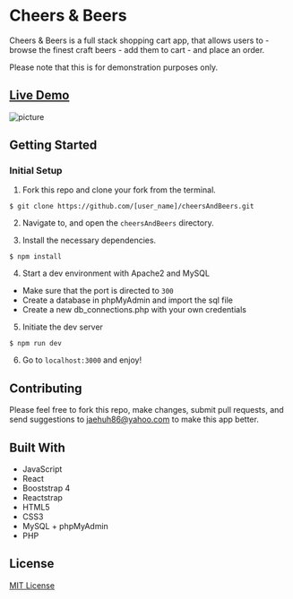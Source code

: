 # Cheers & Beers

Cheers & Beers is a full stack shopping cart app, that allows users to 
    - browse the finest craft beers
    - add them to cart
    - and place an order.

Please note that this is for demonstration purposes only.

## [Live Demo](https://cheersandbeers.jaehuh.network/)
![picture](server/images/general/readMe.gif)


## Getting Started

### Initial Setup

1. Fork this repo and clone your fork from the terminal.

```$ git clone https://github.com/[user_name]/cheersAndBeers.git```

2. Navigate to, and open the `cheersAndBeers` directory.

3. Install the necessary dependencies.

``` $ npm install ```

4. Start a dev environment with Apache2 and MySQL
* Make sure that the port is directed to ```300```
* Create a database in phpMyAdmin and import the sql file
* Create a new db_connections.php with your own credentials

5. Initiate the dev server

``` $ npm run dev ```

6. Go to `localhost:3000` and enjoy!

## Contributing

Please feel free to fork this repo, make changes, submit pull requests, and send suggestions to jaehuh86@yahoo.com to make this app better.

## Built With

* JavaScript
* React
* Booststrap 4
* Reactstrap
* HTML5
* CSS3
* MySQL + phpMyAdmin
* PHP

## License
[MIT License](https://opensource.org/licenses/mit-license.php)

